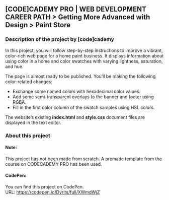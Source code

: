 ## [CODE]CADEMY PRO | WEB DEVELOPMENT CAREER PATH > Getting More Advanced with Design > Paint Store
### Description of the project by [code]cademy
In this project, you will follow step-by-step instructions to improve a vibrant, color-rich web page for a home paint business. It displays information about using color in a home and color swatches with varying lightness, saturation, and hue.

The page is almost ready to be published. You’ll be making the following color-related changes:  
- Exchange some named colors with hexadecimal color values.  
- Add some semi-transparent overlays to the banner and footer using RGBA.  
- Fill in the first color column of the swatch samples using HSL colors.  

The website’s existing **index.html** and **style.css** document files are displayed in the text editor.

### About this project
#### Note:
This project has not been made from scratch. A premade template from the course on CODECADEMY PRO has been used.

#### CodePen:
You can find this project on CodePen.  
URL: https://codepen.io/Dyrits/full/XWmdWjZ
